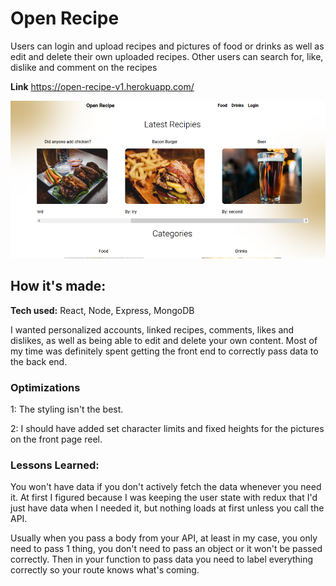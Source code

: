 # Open Recipe

Users can login and upload recipes and pictures of food or drinks as well as edit and delete their own uploaded recipes. Other users can search for, like, dislike and comment on the recipes

**Link** https://open-recipe-v1.herokuapp.com/

![cocktailscreenshot](https://github.com/TravyTheDev/TravyTheDev/blob/main/recipe-screenshot3a.png?raw=true)

## How it's made:
**Tech used:** React, Node, Express, MongoDB

I wanted personalized accounts, linked recipes, comments, likes and dislikes, as well as being able to edit and delete your own content. Most of my time was definitely spent getting the front end to correctly pass data to the back end.

### Optimizations 
1: The styling isn't the best.

2: I should have added set character limits and fixed heights for the pictures on the front page reel.

### Lessons Learned:
You won't have data if you don't actively fetch the data whenever you need it. At first I figured because I was keeping the user state with redux that I'd just have data when I needed it, but nothing loads at first unless you call the API. 

Usually when you pass a body from your API, at least in my case, you only need to pass 1 thing, you don't need to pass an object or it won't be passed correctly. Then in your function to pass data you need to label everything correctly so your route knows what's coming. 
